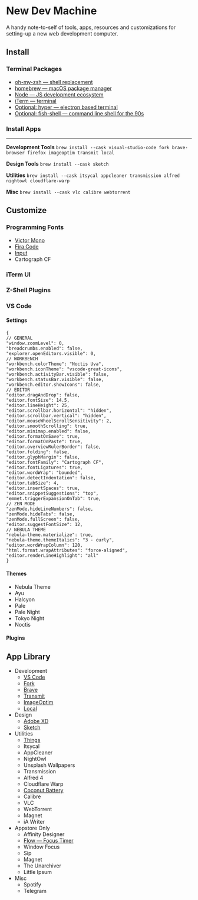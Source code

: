 # New Dev Machine
A handy note-to-self of tools, apps, resources and customizations for setting-up a new web development computer.

## Install
### Terminal Packages
- [oh-my-zsh — shell replacement](https://ohmyz.sh/#install)
- [homebrew — macOS package manager](https://brew.sh/)
- [Node — JS development ecosystem](https://nodejs.org/en/)
- [iTerm — terminal](https://iterm2.com/)
- [Optional: hyper — electron based terminal](https://hyper.is/)
- [Optional: fish-shell — command line shell for the 90s](https://fishshell.com)

### Install Apps
___
**Development Tools**
	`brew install --cask visual-studio-code fork brave-browser firefox imageoptim transmit local`
	
**Design Tools**
	`brew install --cask sketch‌`	

**Utilities**
	`brew install --cask itsycal appcleaner transmission alfred‌ nightowl cloudflare-warp`

**Misc**
	`brew install --cask vlc calibre webtorrent`

## Customize
### Programming Fonts
- [Victor Mono](https://github.com/rubjo/victor-mono)
- [Fira Code](https://github.com/tonsky/FiraCode)
- [Input](https://input.djr.com/)
- Cartograph CF

### iTerm UI
### Z-Shell Plugins
### VS Code
#### Settings
	
	‌{
    // GENERAL
    "window.zoomLevel": 0,
    "breadcrumbs.enabled": false,
    "explorer.openEditors.visible": 0,
    // WORKBENCH
    "workbench.colorTheme": "Noctis Uva",
    "workbench.iconTheme": "vscode-great-icons",
    "workbench.activityBar.visible": false,
    "workbench.statusBar.visible": false,
    "workbench.editor.showIcons": false,
    // EDITOR
    "editor.dragAndDrop": false,
    "editor.fontSize": 14.5,
    "editor.lineHeight": 25,
    "editor.scrollbar.horizontal": "hidden",
    "editor.scrollbar.vertical": "hidden",
    "editor.mouseWheelScrollSensitivity": 2,
    "editor.smoothScrolling": true,
    "editor.minimap.enabled": false,
    "editor.formatOnSave": true,
    "editor.formatOnPaste": true,
    "editor.overviewRulerBorder": false,
    "editor.folding": false,
    "editor.glyphMargin": false,
    "editor.fontFamily": "Cartograph CF",
    "editor.fontLigatures": true,
    "editor.wordWrap": "bounded",
    "editor.detectIndentation": false,
    "editor.tabSize": 4,
    "editor.insertSpaces": true,
    "editor.snippetSuggestions": "top",
    "emmet.triggerExpansionOnTab": true,
    // ZEN MODE
    "zenMode.hideLineNumbers": false,
    "zenMode.hideTabs": false,
    "zenMode.fullScreen": false,
    "editor.suggestFontSize": 12,
    // NEBULA THEME
    "nebula-theme.materialize": true,
    "nebula-theme.themeItalics": "3 - curly",
    "editor.wordWrapColumn": 120,
    "html.format.wrapAttributes": "force-aligned",
    "editor.renderLineHighlight": "all"
    }
#### Themes
- Nebula Theme
- Ayu
- Halcyon
- Pale
- Pale Night
- Tokyo Night
- Noctis
#### Plugins

## App Library
- Development
	- [VS Code](https://code.visualstudio.com/)
	- [Fork](https://git-fork.com/)
	- [Brave](https://brave.com/)
	- [Transmit](https://panic.com/transmit/)
	- [ImageOptim](https://imageoptim.com/mac)
	- [Local](https://localwp.com/)
- Design
	- [Adobe XD](https://www.adobe.com/products/xd.html)
	- [Sketch](https://www.sketch.com/apps/)
- Utilities
	- [Things](https://culturedcode.com/things/)
	- Itsycal
	- AppCleaner
	- NightOwl
	- Unsplash Wallpapers
	- Transmission
	- Alfred 4
	- Cloudflare Warp
	- [Coconut Battery](https://www.coconut-flavour.com/coconutbattery/)
	- Calibre
	- VLC
	- WebTorrent
	- Magnet
	- iA Writer
- Appstore Only
	- Affinity Designer
	- [Flow — Focus Timer](https://flowapp.info/)
	- Window Focus
	- Sip
	- Magnet
	- The Unarchiver
	- Little Ipsum
- Misc
	- Spotify
	- Telegram
